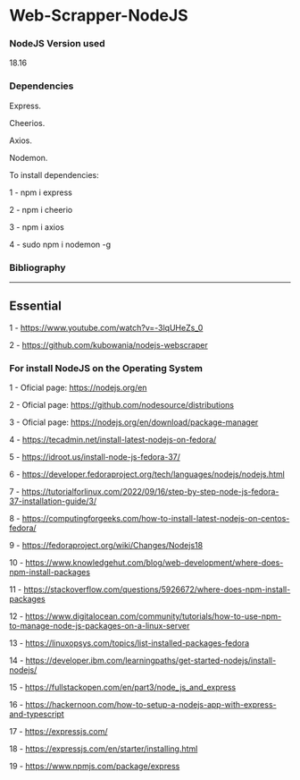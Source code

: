 # Web-Scrapper-NodeJS

### NodeJS Version used

18.16

### Dependencies
 Express.
 
 Cheerios.
 
 Axios.

 Nodemon.

To install dependencies:

1 - npm i express

2 - npm i cheerio

3 - npm i axios

4 - sudo npm i nodemon -g

### Bibliography
--------------------------------------------------------------------
## Essential
1 - https://www.youtube.com/watch?v=-3lqUHeZs_0

2 - https://github.com/kubowania/nodejs-webscraper

### For install NodeJS on the Operating System


1 - Oficial page: https://nodejs.org/en

2 - Oficial page: https://github.com/nodesource/distributions

3 - Oficial page: https://nodejs.org/en/download/package-manager

4 - https://tecadmin.net/install-latest-nodejs-on-fedora/

5 - https://idroot.us/install-node-js-fedora-37/

6 - https://developer.fedoraproject.org/tech/languages/nodejs/nodejs.html

7 - https://tutorialforlinux.com/2022/09/16/step-by-step-node-js-fedora-37-installation-guide/3/

8 - https://computingforgeeks.com/how-to-install-latest-nodejs-on-centos-fedora/

9 - https://fedoraproject.org/wiki/Changes/Nodejs18

10 - https://www.knowledgehut.com/blog/web-development/where-does-npm-install-packages

11 - https://stackoverflow.com/questions/5926672/where-does-npm-install-packages

12 - https://www.digitalocean.com/community/tutorials/how-to-use-npm-to-manage-node-js-packages-on-a-linux-server

13 - https://linuxopsys.com/topics/list-installed-packages-fedora

14 - https://developer.ibm.com/learningpaths/get-started-nodejs/install-nodejs/

15 - https://fullstackopen.com/en/part3/node_js_and_express

16 - https://hackernoon.com/how-to-setup-a-nodejs-app-with-express-and-typescript

17 - https://expressjs.com/

18 - https://expressjs.com/en/starter/installing.html

19 - https://www.npmjs.com/package/express

